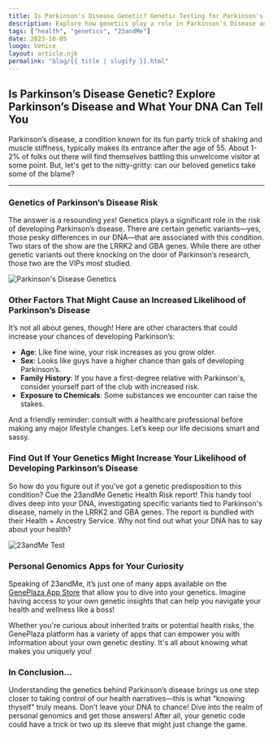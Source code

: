 ```yaml
---
title: Is Parkinson's Disease Genetic? Genetic Testing for Parkinson's Disease - 23andMe
description: Explore how genetics play a role in Parkinson's Disease and how the 23andMe app can help you understand your risk.
tags: ["health", "genetics", "23andMe"]
date: 2023-10-05
luogo: Venice
layout: article.njk
permalink: "blog/{{ title | slugify }}.html"
---
```


## Is Parkinson’s Disease Genetic? Explore Parkinson’s Disease and What Your DNA Can Tell You

Parkinson’s disease, a condition known for its fun party trick of shaking and muscle stiffness, typically makes its entrance after the age of 55. About 1-2% of folks out there will find themselves battling this unwelcome visitor at some point. But, let's get to the nitty-gritty: can our beloved genetics take some of the blame?

---

### Genetics of Parkinson’s Disease Risk

The answer is a resounding *yes*! Genetics plays a significant role in the risk of developing Parkinson’s disease. There are certain genetic variants—yes, those pesky differences in our DNA—that are associated with this condition. Two stars of the show are the LRRK2 and GBA genes. While there are other genetic variants out there knocking on the door of Parkinson’s research, those two are the VIPs most studied.

![Parkinson's Disease Genetics](https://www.23andme.com/wp-content/uploads/sites/2/2021/07/parkinsons.png)

### Other Factors That Might Cause an Increased Likelihood of Parkinson’s Disease

It’s not all about genes, though! Here are other characters that could increase your chances of developing Parkinson’s:

- **Age**: Like fine wine, your risk increases as you grow older. 
- **Sex**: Looks like guys have a higher chance than gals of developing Parkinson’s. 
- **Family History**: If you have a first-degree relative with Parkinson's, consider yourself part of the club with increased risk.
- **Exposure to Chemicals**: Some substances we encounter can raise the stakes.

And a friendly reminder: consult with a healthcare professional before making any major lifestyle changes. Let’s keep our life decisions smart and sassy.

### Find Out If Your Genetics Might Increase Your Likelihood of Developing Parkinson’s Disease

So how do you figure out if you’ve got a genetic predisposition to this condition? Cue the 23andMe Genetic Health Risk report! This handy tool dives deep into your DNA, investigating specific variants tied to Parkinson's disease, namely in the LRRK2 and GBA genes. The report is bundled with their Health + Ancestry Service. Why not find out what your DNA has to say about your health?

![23andMe Test](https://www.23andme.com/wp-content/uploads/sites/2/2022/03/HA-Kit-Image-1024x678.png)

### Personal Genomics Apps for Your Curiosity

Speaking of 23andMe, it’s just one of many apps available on the [GenePlaza App Store](https://www.GenePlaza.com/app-store) that allow you to dive into your genetics. Imagine having access to your own genetic insights that can help you navigate your health and wellness like a boss! 

Whether you're curious about inherited traits or potential health risks, the GenePlaza platform has a variety of apps that can empower you with information about your own genetic destiny. It's all about knowing what makes you uniquely you!

### In Conclusion...

Understanding the genetics behind Parkinson’s disease brings us one step closer to taking control of our health narratives—this is what "knowing thyself" truly means. Don’t leave your DNA to chance! Dive into the realm of personal genomics and get those answers! After all, your genetic code could have a trick or two up its sleeve that might just change the game.